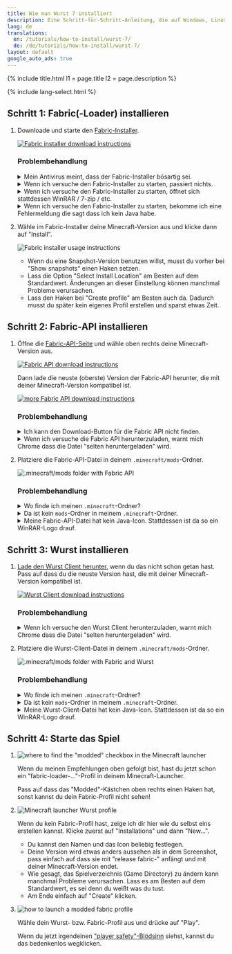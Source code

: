 ```yaml
---
title: Wie man Wurst 7 installiert
description: Eine Schritt-für-Schritt-Anleitung, die auf Windows, Linux und Mac funktioniert!
lang: de
translations:
  en: /tutorials/how-to-install/wurst-7/
  de: /de/tutorials/how-to-install/wurst-7/
layout: default
google_auto_ads: true
---
```

{% include title.html l1 = page.title l2 = page.description %}

<div id="fabric-loader" class="padding20 no-padding-left no-padding-right bg-grayLighter">
	<div class="container">
        {% include lang-select.html %}
		<h2 class="text-normal">Schritt 1: Fabric(-Loader) installieren</h2>
        <ol class="step-list">
            <li>
                <p>
                    Downloade und starte den <a href="https://fabricmc.net/use/installer/" target="_blank" rel="nofollow">Fabric-Installer</a>.
                </p>
                <p>
                    <a href="https://fabricmc.net/use/installer/" target="_blank" rel="nofollow">
                        <img src="https://wiki.wurstclient.net/_media/install_fabric_download.webp" alt="Fabric installer download instructions">
                    </a>
                </p>
                <p>
                    <h3>Problembehandlung</h3>
                    <details class="padding5">
                        <summary>Mein Antivirus meint, dass der Fabric-Installer bösartig sei.</summary>
                        <p>
                            Das kann mit dem Fabric-Installer "for Windows" passieren (weil es eine .exe-Datei ist), ist aber mit ziemlicher Sicherheit ein Fehlalarm. Du kannst die Warnung entweder ignorieren oder statt der .exe die Universal/.jar-Version benutzen. Die .jar-Version wird nicht als Virus erkannt.
                        </p>
                    </details>
                    <details class="padding5">
                        <summary>Wenn ich versuche den Fabric-Installer zu starten, passiert nichts.</summary>
                        <p>
                            Das kann passieren wenn du kein Java installiert hast. Hier ist ein <a href="https://www.youtube.com/watch?v=Wv0vPUwitJs" target="_blank" rel="nofollow">Video das erklärt wie man Java installiert</a> (auf Englisch).
                        </p>
                        <p>
                            (Der Author von diesem Video kann dir bei Wurst-Problemen nicht helfen. Wenn du Hilfe brauchst, <a href="/contact">frag mich</a>.)
                        </p>
                    </details>
                    <details class="padding5">
                        <summary>Wenn ich versuche den Fabric-Installer zu starten, öffnet sich stattdessen WinRAR / 7-zip / etc.</summary>
                        <p>
                            Das passiert wenn dein Computer darauf eingestellt ist, .jar-Dateien mit einem anderen Programm als Java zu öffnen.
                            In Windows gibt es eine Einstellung namens "Standard-Apps nach Dateityp auswählen", mit der du das ändern kannst.
                        </p>
                        <p>
                            Alternativ kannst du Rechtsklick > "Öffnen mit" benutzen um die Datei mit Java zu öffnen, etwa so:
                        </p>
                        <p>
                            <img src="https://wiki.wurstclient.net/_media/install_fabric_run_with_java.webp" alt="how to run the Fabric installer with Java">
                            <ul>
                                <li>Wenn du Java in der Liste nicht finden kannst, klicke unten auf "Anderes Programm auswählen".</li>
                                <li>Je nachdem was du installiert hast, siehst du hier entweder "Java(TM)&nbsp;Platform&nbsp;SE&nbsp;binary" oder "OpenJDK&nbsp;Platform&nbsp;binary" (oder beides). Es ist egal, welche Java-Version du hier auswählst.</li>
                                <li>Wenn du Java gar nicht finden kannst, ist es wahrscheinlich nicht installiert. In diesem Fall musst du erstmal <a href="https://www.youtube.com/watch?v=Wv0vPUwitJs" target="_blank" rel="nofollow">Java installieren</a> (englischsprachiges Video-Tutorial).<br>
                                (Der Author von diesem Video kann dir bei Wurst-Problemen nicht helfen. Wenn du Hilfe brauchst, <a href="/contact">frag mich</a>.)</li>
                            </ul>
                        </p>
                    </details>
                    <details class="padding5">
                        <summary>Wenn ich versuche den Fabric-Installer zu starten, bekomme ich eine Fehlermeldung die sagt dass ich kein Java habe.</summary>
                        <p>
                            Das bedeutet (selbstverständlich) dass du kein Java installiert hast. Hier ist ein <a href="https://www.youtube.com/watch?v=Wv0vPUwitJs" target="_blank" rel="nofollow">Video das erklärt wie man Java installiert</a> (auf Englisch).
                        </p>
                        <p>
                            (Der Author von diesem Video kann dir bei Wurst-Problemen nicht helfen. Wenn du Hilfe brauchst, <a href="/contact">frag mich</a>.)
                        </p>
                    </details>
                </p>
            </li>
            <div class="padding5 no-padding-left no-padding-right"></div>
            <li>
                <p>
                    Wähle im Fabric-Installer deine Minecraft-Version aus und klicke dann auf "Install".
                </p>
                <p>
                    <img src="https://wiki.wurstclient.net/_media/install_use_fabric_installer.webp" alt="Fabric installer usage instructions">
                </p>
                <p>
                    <ul>
                        <li>Wenn du eine Snapshot-Version benutzen willst, musst du vorher bei "Show snapshots" einen Haken setzen.</li>
                        <li>Lass die Option "Select Install Location" am Besten auf dem Standardwert. Änderungen an dieser Einstellung können manchmal Probleme verursachen.</li>
                        <li>Lass den Haken bei "Create profile" am Besten auch da. Dadurch musst du später kein eigenes Profil erstellen und sparst etwas Zeit.</li>
                    </ul>
                </p>
            </li>
        </ol>
	</div>
</div>

<div id="fabric-api" class="padding20 no-padding-left no-padding-right">
	<div class="container">
		<h2 class="text-normal">Schritt 2: Fabric-API installieren</h2>
        <ol class="step-list">
            <li>
                <p>
                    Öffne die <a href="https://www.curseforge.com/minecraft/mc-mods/fabric-api/files/all" target="_blank" rel="nofollow">Fabric-API-Seite</a> und wähle oben rechts deine Minecraft-Version aus.
                </p>
                <p>
                    <a href="https://www.curseforge.com/minecraft/mc-mods/fabric-api/files/all" target="_blank" rel="nofollow">
                        <img src="https://wiki.wurstclient.net/_media/install_fabric_api_version.webp" alt="Fabric API download instructions">
                    </a>
                </p>
                <p>
                    Dann lade die neuste (oberste) Version der Fabric-API herunter, die mit deiner Minecraft-Version kompatibel ist.
                </p>
                <p>
                    <a href="https://www.curseforge.com/minecraft/mc-mods/fabric-api/files/all" target="_blank" rel="nofollow">
                        <img src="https://wiki.wurstclient.net/_media/install_fabric_api_version_2.webp" alt="more Fabric API download instructions">
                    </a>
                </p>
                <p>
                    <h3>Problembehandlung</h3>
                    <details class="padding5">
                        <summary>Ich kann den Download-Button für die Fabric API nicht finden.</summary>
                        <p>
                            Ahem...
                        </p>
                        <p>
                            <img src="https://wiki.wurstclient.net/_media/install_fabric_api_download_button.webp" alt="lots of arrows pointing at the Fabric API download button :)">
                        </p>
                    </details>
                    <details class="padding5">
                        <summary>Wenn ich versuche die Fabric API herunterzuladen, warnt mich Chrome dass die Datei "selten heruntergeladen" wird.</summary>
                        <p>
                            Das kann passieren wenn gerade eine neue Version released wurde.
                            Es bedeutet einfach nur, dass du einer der ersten Leute bist, die genau diese Version von der Fabric API herunterladen.
                            Du kannst diese Warnung getrost ignorieren und die Datei einfach trotzdem herunterladen.
                        </p>
                    </details>
                </p>
            </li>
            <div class="padding5 no-padding-left no-padding-right"></div>
            <li>
                <p>
                    Platziere die Fabric-API-Datei in deinem <code>.minecraft/mods</code>-Ordner.
                </p>
                <p>
                    <img src="https://wiki.wurstclient.net/_media/install_fabric_api_mods_folder.webp" alt=".minecraft/mods folder with Fabric API">
                </p>
                <p>
                    <h3>Problembehandlung</h3>
                    <details class="padding5">
                        <summary>Wo finde ich meinen <code>.minecraft</code>-Ordner?</summary>
                        <p>
                            <b>Windows:</b> Öffne den Windows Explorer und gib dann <code>%appdata%/.minecraft</code> oben in die Adressleiste ein.<br>
                            (Alternativ kannst du auch Win+R drücken das da eingeben.)
                        </p>
                        <p>
                            <b>Linux:</b> Öffne den File Explorer und gib dann <code>~/.minecraft</code> in die Adressleiste ein.
                        </p>
                        <p>
                            <b>Mac:</b> Öffne den Finder und gib dann <code>~/Library/Application Support/minecraft</code> in die Adressleiste ein.
                        </p>
                    </details>
                    <details class="padding5">
                        <summary>Da ist kein <code>mods</code>-Ordner in meinem <code>.minecraft</code>-Ordner.</summary>
                        <p>
                            Kein Problem, du kannst den Ordner einfach selbst erstellen. Pass auf das du den Ordner genau <code>mods</code> nennst (alles kleingeschrieben, nicht "Mods").
                        </p>
                    </details>
                    <details class="padding5">
                        <summary>Meine Fabric-API-Datei hat kein Java-Icon. Stattdessen ist da so ein WinRAR-Logo drauf.</summary>
                        <p>
                            Überprüfe die Dateiendung. Wenn die Datei in <code>.jar</code> endet, ist alles gut.
                            Das bedeutet einfach, dass dein Computer darauf eingestellt ist, .jar-Dateien mit WinRAR statt Java zu öffnen.
                        </p>
                        <p>
                            Das spielt für die Fabric API keine Rolle, da es immer noch eine .jar-Datei ist und weiterhin funktionieren wird,
                            aber wenn dich das "falsche" Icon stört gibt es in Windows eine Einstellung namens "Standard-Apps nach Dateityp auswählen", mit der du das ändern kannst.
                        </p>
                    </details>
                </p>
            </li>
        </ol>
	</div>
</div>

<div id="wurst" class="padding20 no-padding-left no-padding-right bg-grayLighter">
	<div class="container">
		<h2 class="text-normal">Schritt 3: Wurst installieren</h2>
        <ol class="step-list">
            <li>
                <p>
                    <a href="/download/" target="_blank">Lade den Wurst Client herunter</a>, wenn du das nicht schon getan hast.
                    Pass auf dass du die neuste Version hast, die mit deiner Minecraft-Version kompatibel ist.
                </p>
                <p>
                    <a href="/download/" target="_blank">
                        <img src="https://wiki.wurstclient.net/_media/install_wurst_download.webp" alt="Wurst Client download instructions">
                    </a>
                </p>
                <p>
                    <h3>Problembehandlung</h3>
                    <details class="padding5">
                        <summary>Wenn ich versuche den Wurst Client herunterzuladen, warnt mich Chrome dass die Datei "selten heruntergeladen" wird.</summary>
                        <p>
                            Das kann passieren wenn gerade eine neue Version released wurde.
                            Es bedeutet einfach nur, dass du einer der ersten Leute bist, die genau diese Version von Wurst herunterladen.
                            Du kannst diese Warnung getrost ignorieren und die Datei einfach trotzdem herunterladen.
                        </p>
                    </details>
                </p>
            </li>
            <div class="padding5 no-padding-left no-padding-right"></div>
            <li>
                <p>
                    Platziere die Wurst-Client-Datei in deinem <code>.minecraft/mods</code>-Ordner.
                </p>
                <p>
                    <img src="https://wiki.wurstclient.net/_media/install_wurst_mods_folder.webp" alt=".minecraft/mods folder with Fabric and Wurst">
                </p>
                <p>
                    <h3>Problembehandlung</h3>
                    <details class="padding5">
                        <summary>Wo finde ich meinen <code>.minecraft</code>-Ordner?</summary>
                        <p>
                            <b>Windows:</b> Öffne den Windows Explorer und gib dann <code>%appdata%/.minecraft</code> oben in die Adressleiste ein.<br>
                            (Alternativ kannst du auch Win+R drücken das da eingeben.)
                        </p>
                        <p>
                            <b>Linux:</b> Öffne den File Explorer und gib dann <code>~/.minecraft</code> in die Adressleiste ein.
                        </p>
                        <p>
                            <b>Mac:</b> Öffne den Finder und gib dann <code>~/Library/Application Support/minecraft</code> in die Adressleiste ein.
                        </p>
                    </details>
                    <details class="padding5">
                        <summary>Da ist kein <code>mods</code>-Ordner in meinem <code>.minecraft</code>-Ordner.</summary>
                        <p>
                            Du hast den vorherigen Schritt übersprungen. Du solltest <a href="#fabric-api">zurück zu Schritt 2 gehen</a> und erstmal die Fabric API installieren.
                        </p>
                    </details>
                    <details class="padding5">
                        <summary>Meine Wurst-Client-Datei hat kein Java-Icon. Stattdessen ist da so ein WinRAR-Logo drauf.</summary>
                        <p>
                            Überprüfe die Dateiendung. Wenn die Datei in <code>.jar</code> endet, ist alles gut.
                            Das bedeutet einfach, dass dein Computer darauf eingestellt ist, .jar-Dateien mit WinRAR statt Java zu öffnen.
                        </p>
                        <p>
                            Das spielt für diese Datei keine Rolle, da es immer noch eine .jar-Datei ist und weiterhin funktionieren wird,
                            aber wenn dich das "falsche" Icon stört gibt es in Windows eine Einstellung namens "Standard-Apps nach Dateityp auswählen", mit der du das ändern kannst.
                        </p>
                    </details>
                </p>
            </li>
        </ol>
	</div>
</div>

<div id="launch" class="padding20 no-padding-left no-padding-right">
	<div class="container">
		<h2 class="text-normal">Schritt 4: Starte das Spiel</h2>
        <ol class="step-list">
            <li>
                <p>
                    <img src="https://wiki.wurstclient.net/_media/install_modded_checkbox.webp" alt='where to find the "modded" checkbox in the Minecraft launcher'>
                </p>
                <p>Wenn du meinen Empfehlungen oben gefolgt bist, hast du jetzt schon ein "fabric-loader-..."-Profil in deinem Minecraft-Launcher.</p>
                <p>Pass auf dass das "Modded"-Kästchen oben rechts einen Haken hat, sonst kannst du dein Fabric-Profil nicht sehen!</p>
            </li>
            <div class="padding5 no-padding-left no-padding-right"></div>
            <li>
                <p>
                    <img src="https://user-images.githubusercontent.com/10100202/68169736-ed5c0c80-ff75-11e9-93d4-7890380b8d57.png" alt="Minecraft launcher Wurst profile">
                </p>
                <p>
                    Wenn du kein Fabric-Profil hast, zeige ich dir hier wie du selbst eins erstellen kannst. Klicke zuerst auf "Installations" und dann "New...".
                    <ul>
                        <li>Du kannst den Namen und das Icon beliebig festlegen.</li>
                        <li>Deine Version wird etwas anders aussehen als in dem Screenshot, pass einfach auf dass sie mit "release&nbsp;fabric-" anfängt und mit deiner Minecraft-Version endet.</li>
                        <li>Wie gesagt, das Spielverzeichnis (Game Directory) zu ändern kann manchmal Probleme verursachen. Lass es am Besten auf dem Standardwert, es sei denn du weißt was du tust.</li>
                        <li>Am Ende einfach auf "Create" klicken.</li>
                    </ul>
                </p>
            </li>
            <div class="padding5 no-padding-left no-padding-right"></div>
            <li>
                <p>
                    <img src="https://wiki.wurstclient.net/_media/install_press_play.webp" alt="how to launch a modded fabric profile">
                </p>
                <p>Wähle dein Wurst- bzw. Fabric-Profil aus und drücke auf "Play".</p>
                <p>
                    Wenn du jetzt irgendeinen <a href="https://twitter.com/Wurst_Imperium/status/1353927165012811776" target="_blank">"player safety"-Blödsinn</a> siehst, kannst du das bedenkenlos wegklicken.
                </p>
            </li>
        </ol>
	</div>
</div>
